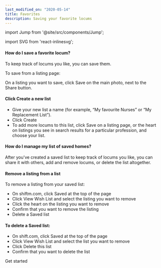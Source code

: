 ```yaml
---
last_modified_on: "2020-05-14"
title: Favorites
description: Saving your favorite locums
---
```


import Jump from '@site/src/components/Jump';

import SVG from 'react-inlinesvg';

#### How do I save a favorite locum?
To keep track of locums you like, you can save them.

To save from a listing page:

On a listing you want to save, click Save on the main photo, next to the Share button.

#### Click Create a new list
* Give your new list a name (for example, “My favourite Nurses” or “My Replacement List”).
* Click Create
* To add more locums to this list, click Save on a listing page, or the heart  on listings you see in search results for a particular profession, and choose your list.

#### How do I manage my list of saved homes?
After you've created a saved list to keep track of locums you like, you can share it with others, add and remove locums, or delete the list altogether.

#### Remove a listing from a list
To remove a listing from your saved list:

* On shiftm.com, click Saved at the top of the page
* Click View Wish List and select the listing you want to remove
* Click the heart  on the listing you want to remove
* Confirm that you want to remove the listing
* Delete a Saved list

#### To delete a Saved list:

* On shift.com, click Saved at the top of the page
* Click View Wish List and select the list you want to remove
* Click Delete this list
* Confirm that you want to delete the list


<Jump to="/guides/getting-started/">Get started</Jump>




[docs.strategies#daemon]: /docs/setup/deployment/strategies/#daemon
[docs.strategies#sidecar]: /docs/setup/deployment/strategies/#sidecar
[urls.rust]: https://www.rust-lang.org/
[urls.vector_performance]: https://shiftm.com/#performance


[docs.installation]: /docs/setup/installation/
[docs.process-management#flags]: /docs/administration/process-management/#flags
[docs.process-management#starting]: /docs/administration/process-management/#starting
[docs.reference.env-vars]: /docs/reference/env-vars/
[docs.reference.templating]: /docs/reference/templating/
[docs.reference]: /docs/reference/
[urls.globbing]: https://en.wikipedia.org/wiki/Glob_(programming)
[urls.strptime_specifiers]: https://docs.rs/chrono/0.4.11/chrono/format/strftime/index.html#specifiers
[urls.toml]: https://github.com/toml-lang/toml
